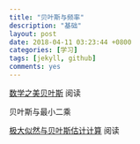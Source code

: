 ```yaml
---
title: "贝叶斯与频率"
description: "基础"
layout: post
date: 2018-04-11 03:23:44 +0800
categories: [学习]
tags: [jekyll, github]
comments: yes
---
```

<a href='http://blog.csdn.net/pongba/article/details/2958094'>数学之美贝叶斯</a> 阅读

贝叶斯与最小二乘


<a href='https://blog.csdn.net/familyshizhouna/article/details/72179540'>极大似然与贝叶斯估计计算</a> 阅读
